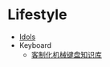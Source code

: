 # Lifestyle

- [Idols](/lifestyle/idols/index.md)
- Keyboard
  - [客制化机械键盘知识库](https://david-zhang.gitbook.io/custom-keyboard/)
